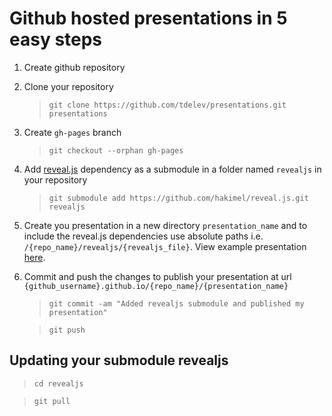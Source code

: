 # Github hosted presentations in 5 easy steps

1. Create github repository

2. Clone your repository 

   > `git clone https://github.com/tdelev/presentations.git presentations`

3. Create `gh-pages` branch

   > `git checkout --orphan gh-pages`

3. Add [reveal.js](https://github.com/hakimel/reveal.js) dependency as a submodule in a folder
named `revealjs` in your repository 

   > `git submodule add https://github.com/hakimel/reveal.js.git revealjs`
   
4. Create you presentation in a new directory `presentation_name` and to include the reveal.js
dependencies use absolute paths i.e. `/{repo_name}/revealjs/{revealjs_file}`. View example
presentation [here](https://github.com/tdelev/presentations/blob/gh-pages/docker/index.html).

5. Commit and push the changes to publish your presentation at url 
`{github_username}.github.io/{repo_name}/{presentation_name}`

   > `git commit -am "Added revealjs submodule and published my presentation"`
   
   > `git push`
   

## Updating your submodule **revealjs**

   > `cd revealjs`
   
   > `git pull`
